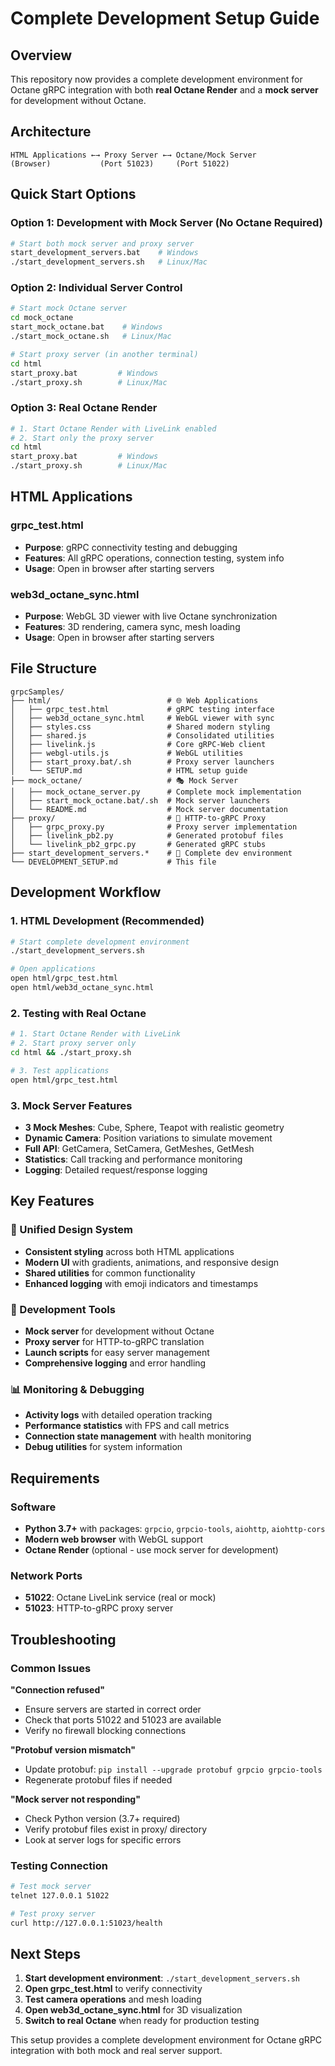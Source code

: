 # Complete Development Setup Guide

## Overview

This repository now provides a complete development environment for Octane gRPC integration with both **real Octane Render** and a **mock server** for development without Octane.

## Architecture

```
HTML Applications ←→ Proxy Server ←→ Octane/Mock Server
(Browser)           (Port 51023)     (Port 51022)
```

## Quick Start Options

### Option 1: Development with Mock Server (No Octane Required)
```bash
# Start both mock server and proxy server
start_development_servers.bat    # Windows
./start_development_servers.sh   # Linux/Mac
```

### Option 2: Individual Server Control
```bash
# Start mock Octane server
cd mock_octane
start_mock_octane.bat    # Windows
./start_mock_octane.sh   # Linux/Mac

# Start proxy server (in another terminal)
cd html
start_proxy.bat         # Windows
./start_proxy.sh        # Linux/Mac
```

### Option 3: Real Octane Render
```bash
# 1. Start Octane Render with LiveLink enabled
# 2. Start only the proxy server
cd html
start_proxy.bat         # Windows
./start_proxy.sh        # Linux/Mac
```

## HTML Applications

### grpc_test.html
- **Purpose**: gRPC connectivity testing and debugging
- **Features**: All gRPC operations, connection testing, system info
- **Usage**: Open in browser after starting servers

### web3d_octane_sync.html
- **Purpose**: WebGL 3D viewer with live Octane synchronization
- **Features**: 3D rendering, camera sync, mesh loading
- **Usage**: Open in browser after starting servers

## File Structure

```
grpcSamples/
├── html/                          # 🌐 Web Applications
│   ├── grpc_test.html             # gRPC testing interface
│   ├── web3d_octane_sync.html     # WebGL viewer with sync
│   ├── styles.css                 # Shared modern styling
│   ├── shared.js                  # Consolidated utilities
│   ├── livelink.js                # Core gRPC-Web client
│   ├── webgl-utils.js             # WebGL utilities
│   ├── start_proxy.bat/.sh        # Proxy server launchers
│   └── SETUP.md                   # HTML setup guide
├── mock_octane/                   # 🎭 Mock Server
│   ├── mock_octane_server.py      # Complete mock implementation
│   ├── start_mock_octane.bat/.sh  # Mock server launchers
│   └── README.md                  # Mock server documentation
├── proxy/                         # 🔄 HTTP-to-gRPC Proxy
│   ├── grpc_proxy.py              # Proxy server implementation
│   ├── livelink_pb2.py            # Generated protobuf files
│   └── livelink_pb2_grpc.py       # Generated gRPC stubs
├── start_development_servers.*    # 🚀 Complete dev environment
└── DEVELOPMENT_SETUP.md           # This file
```

## Development Workflow

### 1. HTML Development (Recommended)
```bash
# Start complete development environment
./start_development_servers.sh

# Open applications
open html/grpc_test.html
open html/web3d_octane_sync.html
```

### 2. Testing with Real Octane
```bash
# 1. Start Octane Render with LiveLink
# 2. Start proxy server only
cd html && ./start_proxy.sh

# 3. Test applications
open html/grpc_test.html
```

### 3. Mock Server Features
- **3 Mock Meshes**: Cube, Sphere, Teapot with realistic geometry
- **Dynamic Camera**: Position variations to simulate movement
- **Full API**: GetCamera, SetCamera, GetMeshes, GetMesh
- **Statistics**: Call tracking and performance monitoring
- **Logging**: Detailed request/response logging

## Key Features

### 🎨 Unified Design System
- **Consistent styling** across both HTML applications
- **Modern UI** with gradients, animations, and responsive design
- **Shared utilities** for common functionality
- **Enhanced logging** with emoji indicators and timestamps

### 🔧 Development Tools
- **Mock server** for development without Octane
- **Proxy server** for HTTP-to-gRPC translation
- **Launch scripts** for easy server management
- **Comprehensive logging** and error handling

### 📊 Monitoring & Debugging
- **Activity logs** with detailed operation tracking
- **Performance statistics** with FPS and call metrics
- **Connection state management** with health monitoring
- **Debug utilities** for system information

## Requirements

### Software
- **Python 3.7+** with packages: `grpcio`, `grpcio-tools`, `aiohttp`, `aiohttp-cors`
- **Modern web browser** with WebGL support
- **Octane Render** (optional - use mock server for development)

### Network Ports
- **51022**: Octane LiveLink service (real or mock)
- **51023**: HTTP-to-gRPC proxy server

## Troubleshooting

### Common Issues

**"Connection refused"**
- Ensure servers are started in correct order
- Check that ports 51022 and 51023 are available
- Verify no firewall blocking connections

**"Protobuf version mismatch"**
- Update protobuf: `pip install --upgrade protobuf grpcio grpcio-tools`
- Regenerate protobuf files if needed

**"Mock server not responding"**
- Check Python version (3.7+ required)
- Verify protobuf files exist in proxy/ directory
- Look at server logs for specific errors

### Testing Connection
```bash
# Test mock server
telnet 127.0.0.1 51022

# Test proxy server
curl http://127.0.0.1:51023/health
```

## Next Steps

1. **Start development environment**: `./start_development_servers.sh`
2. **Open grpc_test.html** to verify connectivity
3. **Test camera operations** and mesh loading
4. **Open web3d_octane_sync.html** for 3D visualization
5. **Switch to real Octane** when ready for production testing

This setup provides a complete development environment for Octane gRPC integration with both mock and real server support.